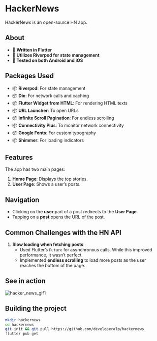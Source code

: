 # HackerNews

HackerNews is an open-source HN app.

## About
- 💙 **Written in Flutter**
- 📘 **Utilizes Riverpod for state management**
- 📱 **Tested on both Android and iOS**

## Packages Used
- 📦 **Riverpod**: For state management
- 📦 **Dio**: For network calls and caching
- 📦 **Flutter Widget from HTML**: For rendering HTML texts
- 📦 **URL Launcher**: To open URLs
- 📦 **Infinite Scroll Pagination**: For endless scrolling
- 📦 **Connectivity Plus**: To monitor network connectivity
- 📦 **Google Fonts**: For custom typography
- 📦 **Shimmer**: For loading indicators

## Features
The app has two main pages:
1. **Home Page**: Displays the top stories.
2. **User Page**: Shows a user’s posts.

## Navigation
- Clicking on the **user** part of a post redirects to the **User Page**.
- Tapping on a **post** opens the URL of the post.

## Common Challenges with the HN API
1. **Slow loading when fetching posts**:
    - Used Flutter’s `Future` for asynchronous calls. While this improved performance, it wasn’t perfect.
    - Implemented **endless scrolling** to load more posts as the user reaches the bottom of the page.

## See in action
![hacker_news_gif1](https://github.com/user-attachments/assets/3151691a-99ae-4221-81b0-77f83f4aff38)

## Building the project
```bash
mkdir hackernews
cd hackernews
git init && git pull https://github.com/developeralp/hackernews
flutter pub get
